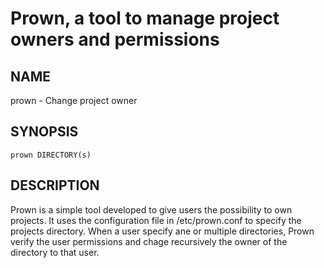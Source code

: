 Prown, a tool to manage project owners and permissions
======================================================

## NAME

prown - Change project owner 

## SYNOPSIS

    prown DIRECTORY(s)

## DESCRIPTION

Prown is a simple tool developed to give users the possibility to own projects. It uses the configuration file in /etc/prown.conf to specify the projects directory. When a user specify ane or multiple directories, Prown verify the user permissions and chage recursively the owner of the directory to that user.
